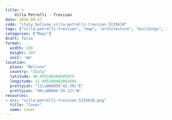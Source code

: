```yaml
---
title: > 
    Villa Petrelli - Trevisan
date: 2018-09-27
code: "italy_belluno_villa-petrelli-trevisan_5135618"
tags: ["villa-petrelli-trevisan", "map", "architecture", "buildings", "Belluno", "Italy"]
categories: ["Maps"]
draft: false
format:
  width: 210
  height: 297
  unit: 'mm'
location:
  place: "Belluno"
  country: "Italy"
  latitude: 46.076146288505974
  longitude: 11.995108482861692
  prettyLat: "11\u00b059'42.39\"E"
  prettyLon: "46\u00b04'34.12\"N"
resources:
- src: "villa-petrelli-trevisan_5135618.png"
  title: "Cover"
  name: cover
---
```

